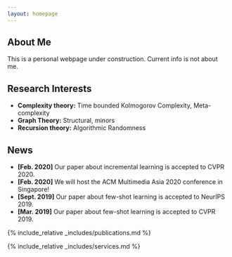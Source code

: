 ```yaml
---
layout: homepage
---
```


## About Me

This is a personal webpage under construction. Current info is not about me.

## Research Interests

- **Complexity theory:** Time bounded Kolmogorov Complexity, Meta-complexity
- **Graph Theory:** Structural, minors
- **Recursion theory:** Algorithmic Randomness

## News

- **[Feb. 2020]** Our paper about incremental learning is accepted to CVPR 2020.
- **[Feb. 2020]** We will host the ACM Multimedia Asia 2020 conference in Singapore!
- **[Sept. 2019]** Our paper about few-shot learning is accepted to NeurIPS 2019.
- **[Mar. 2019]** Our paper about few-shot learning is accepted to CVPR 2019.

{% include_relative _includes/publications.md %}

{% include_relative _includes/services.md %}
